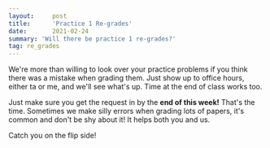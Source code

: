 ```yaml
---
layout:     post
title:      'Practice 1 Re-grades'
date:       2021-02-24
summary: 'Will there be practice 1 re-grades?'
tag: re_grades
---
```


We're more than willing to look over your practice problems if you think there was a mistake when grading them. Just show up to office hours, either ta or me, and we'll see what's up. Time at the end of class works too.

Just make sure you get the request in by the **end of this week!** That's the time. Sometimes we make silly errors when grading lots of papers, it's common and don't be shy about it! It helps both you and us.

Catch you on the flip side!
